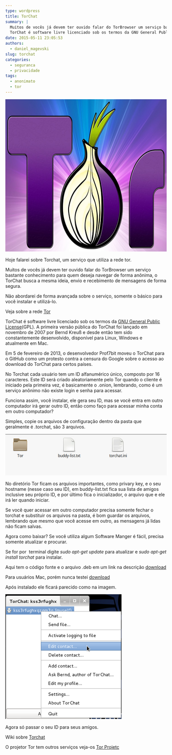 ```yaml
---
type: wordpress
title: TorChat
summary: |
  Muitos de vocês já devem ter ouvido falar do TorBrowser um serviço bastante conhecimento para quem deseja navegar de forma anônima, o TorChat busca a mesma ideia, envio e recebimento de mensagens de forma segura.
  TorChat é software livre licenciado sob os termos da GNU General Public License(GPL). A primeira versão pública do TorChat foi lançado em novembro de 2007 por Bernd Kreuß e desde então tem sido constantemente desenvolvido, disponível para Linux, Windows e atualmente em Mac.
date: 2015-05-11 23:05:53
authors:
  - daniel_magevski
slug: torchat
categories:
  - seguranca
  - privacidade
tags:
  - anonimato
  - tor
---
```


<a href="/images/wp-content/uploads/2015/05/torchat1.jpg"><img class="alignnone  wp-image-2141" src="/images/wp-content/uploads/2015/05/torchat1.jpg" alt="torchat1" width="773" height="474" /></a>

Hoje falarei sobre Torchat, um serviço que utiliza a rede tor.

Muitos de vocês já devem ter ouvido falar do TorBrowser um serviço bastante conhecimento para quem deseja navegar de forma anônima, o TorChat busca a mesma ideia, envio e recebimento de mensagens de forma segura.

Não abordarei de forma avançada sobre o serviço, somente o básico para você instalar e utilizá-lo.

Veja sobre a rede <a href="//pt.wikipedia.org/wiki/Tor_%28rede_de_anonimato%29" target="_blank">Tor</a>

TorChat é software livre licenciado sob os termos da <a href="//pt.wikipedia.org/wiki/GNU_General_Public_License" target="_blank">GNU General Public License</a>(GPL). A primeira versão pública do TorChat foi lançado em novembro de 2007 por Bernd Kreuß e desde então tem sido constantemente desenvolvido, disponível para Linux, Windows e atualmente em Mac.

Em 5 de fevereiro de 2013, o desenvolvedor Prof7bit moveu o TorChat para o GitHub como um protesto contra a censura do Google sobre o acesso ao download do TorChat para certos países.

No Torchat cada usuário tem um ID alfanumérico único, composto por 16 caracteres. Este ID será criado aleatoriamente pelo Tor quando o cliente é iniciado pela primeira vez, é basicamente o .onion, lembrando, como é um serviço anônimo não existe login e senha para acessar.

Funciona assim, você instalar, ele gera seu ID, mas se você entra em outro computador irá gerar outro ID, então como faço para acessar minha conta em outro computador?

Simples, copie os arquivos de configuração dentro da pasta que geralmente é .torchat, são 3 arquivos.

<a href="/images/wp-content/uploads/2015/05/torchat2.jpg"><img class="alignnone size-full wp-image-2140" src="/images/wp-content/uploads/2015/05/torchat2.jpg" alt="torchat2" width="512" height="129" /></a>

No diretório Tor ficam os arquivos importantes, como privary key, e o seu hostname (nesse caso seu ID), em buddy-list.txt fica sua lista de amigos inclusive seu próprio ID, e por último fica o inicializador, o arquivo que e ele irá ler quando iniciar.

Se você quer acessar em outro computador precisa somente fechar o torchat e substituir os arquivos na pasta, é bom guardar os arquivos, lembrando que mesmo que você acesse em outro, as mensagens já lidas não ficam salvas.

Agora como baixar? Se você utiliza algum Software Manger é fácil, precisa somente atualizar e procurar.

Se for por  terminal digite <em>sudo apt-get update</em> para atualizar e <em>sudo apt-get install torchat</em> para instalar.

Aqui tem o código fonte e o arquivo .deb em um link na descrição <a href="//github.com/prof7bit/TorChat" target="_blank">download</a>

Para usuários Mac, porém nunca testei <a href="//www.sourcemac.com/?page=torchat" target="_blank">download</a>

Após instalado ele ficará parecido como na imagem.

<a href="/images/wp-content/uploads/2015/05/torchat3.png"><img class="alignnone size-full wp-image-2139" src="/images/wp-content/uploads/2015/05/torchat3.png" alt="torchat3" width="363" height="388" /></a>

Agora só passar o seu ID para seus amigos.

Wiki sobre <a href="//en.wikipedia.org/wiki/TorChat" target="_blank">Torchat </a>

O projetor Tor tem outros serviços veja-os <a href="//www.torproject.org/projects/projects.html.en" target="_blank">Tor Projetc</a>

&nbsp;
